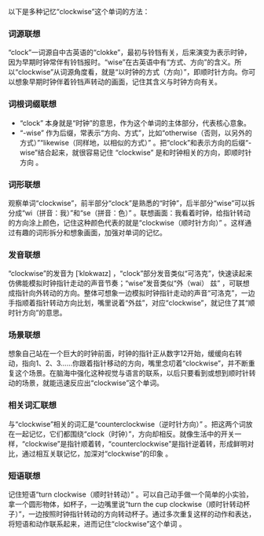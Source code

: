 以下是多种记忆“clockwise”这个单词的方法：

### 词源联想
“clock”一词源自中古英语的“clokke”，最初与铃铛有关，后来演变为表示时钟，因为早期时钟常伴有铃铛报时。“wise”在古英语中有“方式、方向”的含义。所以“clockwise”从词源角度看，就是“以时钟的方式（方向）”，即顺时针方向。你可以想象早期时钟伴着铃铛声转动的画面，记住其含义与时钟方向有关。 

### 词根词缀联想 
 - “clock” 本身就是“时钟”的意思，作为这个单词的主体部分，代表核心意象。
 - “-wise” 作为后缀，常表示“方向、方式”，比如“otherwise（否则，以另外的方式）”“likewise（同样地，以相似的方式）” 。把“clock”和表示方向的后缀“-wise”结合起来，就很容易记住 “clockwise” 是和时钟相关的方向，即顺时针方向 。
 
### 词形联想
观察单词“clockwise”，前半部分“clock”是熟悉的“时钟”，后半部分“wise”可以拆分成“wi（拼音：我）”和“se（拼音：色）” 。联想画面：我看着时钟，给指针转动的方向涂上颜色，记住这种颜色代表的就是“clockwise（顺时针方向）” 。这样通过有趣的词形拆分和想象画面，加强对单词的记忆。

### 发音联想
“clockwise”的发音为 [ˈklɒkwaɪz] ，“clock”部分发音类似“可洛克”，快速读起来仿佛能模拟时钟指针走动的声音节奏；“wise”发音类似“外（wai） 兹” ，可联想成指针向外转动的方向。整体可想象一边模拟时钟指针走动的声音“可洛克”，一边手指顺着指针转动方向比划，嘴里说着“外兹”，对应“clockwise”，就记住了其“顺时针方向”的意思。 

### 场景联想
想象自己站在一个巨大的时钟前面，时钟的指针正从数字12开始，缓缓向右转动，指向1、2、3……你跟着指针移动的方向，嘴里念叨着“clockwise”，并不断重复这个场景。在脑海中强化这种视觉与语言的联系，以后只要看到或想到顺时针转动的场景，就能迅速反应出“clockwise”这个单词。 

### 相关词汇联想
与“clockwise”相关的词汇是“counterclockwise（逆时针方向）” 。把这两个词放在一起记忆，它们都围绕“clock（时钟）”，方向却相反。就像生活中的开关一样，“clockwise”是指针顺着转，“counterclockwise”是指针逆着转，形成鲜明对比，通过相互关联记忆，加深对“clockwise”的印象 。 

### 短语联想 
记住短语“turn clockwise（顺时针转动）” 。可以自己动手做一个简单的小实验，拿一个圆形物体，如杯子，一边嘴里说“turn the cup clockwise（顺时针转动杯子）”，一边按照时钟指针转动的方向转动杯子。通过多次重复这样的动作和表达，将短语和动作联系起来，进而记住“clockwise”这个单词 。 